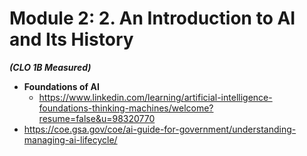# **Module 2: 2.	An Introduction to AI and Its History** 
***(CLO 1B Measured)***

* **Foundations of AI**
  * https://www.linkedin.com/learning/artificial-intelligence-foundations-thinking-machines/welcome?resume=false&u=98320770
* https://coe.gsa.gov/coe/ai-guide-for-government/understanding-managing-ai-lifecycle/ 

